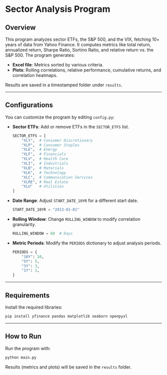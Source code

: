 # Sector Analysis Program

## Overview

This program analyzes sector ETFs, the S&P 500, and the VIX, fetching 10+ years of data from Yahoo Finance. It computes metrics like total return, annualized return, Sharpe Ratio, Sortino Ratio, and relative return vs. the S&P 500. The program generates:

- **Excel file**: Metrics sorted by various criteria.
- **Plots**: Rolling correlations, relative performance, cumulative returns, and correlation heatmaps.

Results are saved in a timestamped folder under `results`.

---

## Configurations

You can customize the program by editing `config.py`:

- **Sector ETFs**: Add or remove ETFs in the `SECTOR_ETFS` list.
  ```python
  SECTOR_ETFS = [
      "XLY",  # Consumer Discretionary
      "XLP",  # Consumer Staples
      "XLE",  # Energy
      "XLF",  # Financials
      "XLV",  # Health Care
      "XLI",  # Industrials
      "XLB",  # Materials
      "XLK",  # Technology
      "XLC",  # Communication Services
      "XLRE", # Real Estate
      "XLU"   # Utilities
  ]
  ```
- **Date Range**: Adjust `START_DATE_10YR` for a different start date.
  ```python
  START_DATE_10YR = "2013-01-01"
  ```
- **Rolling Window**: Change `ROLLING_WINDOW` to modify correlation granularity.
  ```python
  ROLLING_WINDOW = 60  # Days
  ```
- **Metric Periods**: Modify the `PERIODS` dictionary to adjust analysis periods.
  ```python
  PERIODS = {
      "10Y": 10,
      "5Y": 5,
      "3Y": 3,
      "1Y": 1,
  }
  ```

---

## Requirements

Install the required libraries:

```bash
pip install yfinance pandas matplotlib seaborn openpyxl
```

---

## How to Run

Run the program with:

```bash
python main.py
```

Results (metrics and plots) will be saved in the `results` folder.

